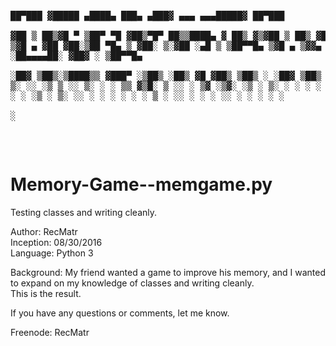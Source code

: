 <html>
	<body>
	<pre>
	
 ██▀███  ▓█████  ▄████▄   ███▄ ▄███▓ ▄▄▄     ▄▄▄█████▓ ██▀███  
▓██ ▒ ██▒▓█   ▀ ▒██▀ ▀█  ▓██▒▀█▀ ██▒▒████▄   ▓  ██▒ ▓▒▓██ ▒ ██▒
▓██ ░▄█ ▒▒███   ▒▓█    ▄ ▓██    ▓██░▒██  ▀█▄ ▒ ▓██░ ▒░▓██ ░▄█ ▒
▒██▀▀█▄  ▒▓█  ▄ ▒▓▓▄ ▄██▒▒██    ▒██ ░██▄▄▄▄██░ ▓██▓ ░ ▒██▀▀█▄  
░██▓ ▒██▒░▒████▒▒ ▓███▀ ░▒██▒   ░██▒ ▓█   ▓██▒ ▒██▒ ░ ░██▓ ▒██▒
░ ▒▓ ░▒▓░░░ ▒░ ░░ ░▒ ▒  ░░ ▒░   ░  ░ ▒▒   ▓▒█░ ▒ ░░   ░ ▒▓ ░▒▓░
  ░▒ ░ ▒░ ░ ░  ░  ░  ▒   ░  ░      ░  ▒   ▒▒ ░   ░      ░▒ ░ ▒░
  ░░   ░    ░   ░        ░      ░     ░   ▒    ░        ░░   ░ 
   ░        ░  ░░ ░             ░         ░  ░           ░     
                ░                                             
   
   </pre>
   </body>

# Memory-Game--memgame.py
Testing classes and writing cleanly.

Author: RecMatr<br>
Inception: 08/30/2016<br>
Language: Python 3<br>

Background:
My friend wanted a game to improve his memory, and I wanted to expand on my knowledge of classes and writing cleanly.<br>
This is the result.

If you have any questions or comments, let me know.

Freenode: RecMatr

</html>

